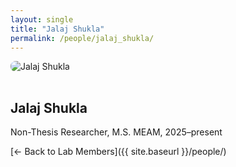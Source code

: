 ```yaml
---
layout: single
title: "Jalaj Shukla"
permalink: /people/jalaj_shukla/
---
```


<img src="{{ site.baseurl }}/assets/images/people/generic-avatar.png" alt="Jalaj Shukla" style="max-width:200px; border-radius:8px; margin-bottom:1rem;">

## Jalaj Shukla

Non-Thesis Researcher, M.S. MEAM, 2025–present

[← Back to Lab Members]({{ site.baseurl }}/people/)
